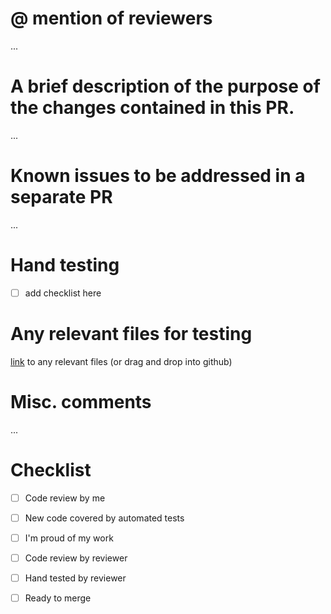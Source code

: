 # @ mention of reviewers
...


# A brief description of the purpose of the changes contained in this PR.
...


# Known issues to be addressed in a separate PR
...


# Hand testing
- [ ] add checklist here


# Any relevant files for testing
[link]('#') to any relevant files (or drag and drop into github)


# Misc. comments
...


# Checklist
- [ ] Code review by me 
- [ ] New code covered by automated tests
- [ ] I'm proud of my work
- [ ] Code review by reviewer
- [ ] Hand tested by reviewer
- [ ] Ready to merge

